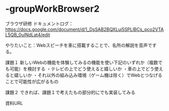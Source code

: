 # -groupWorkBrowser2
ブラウザ研修
ドキュメントログ：https://docs.google.com/document/d/1_DsSAB2BQXLui5SPLlBCs_pco2VTAL5QB_0uINdLat4/edit

やりたいこと：Webスピーチを車に搭載することで、名所の解説を音声でする。

課題１
 新しいWebの機能を体験してみるの機能を使い下記のいずれか（複数でも可能）を検討する
・テレビの上でどう使えると嬉しいか
・車の上でどう使えると嬉しいか
・それ以外の組み込み環境（ゲーム機は除く）でWebとつなげることで可能性が広がるもの

課題２
できれば、課題１で考えたもの部分的にでも実装してみる

資料URL


